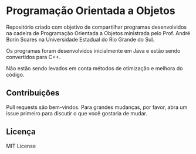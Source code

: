 # Programação Orientada a Objetos

Repositório criado com objetivo de compartilhar programas desenvolvidos na cadeira de Programação Orientada a Objetos ministrada pelo Prof. André Borin Soares na Universidade Estadual do Rio Grande do Sul.

Os programas foram desenvolvidos inicialmente em Java e estão sendo convertidos para C++.

Não estão sendo levados em conta métodos de otimização e melhora do código.

## Contribuições
Pull requests são bem-vindos. Para grandes mudanças, por favor, abra um issue primeiro para discutir o que você gostaria de mudar.

## Licença
MIT License
